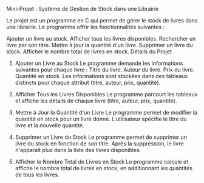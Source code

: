 Mini-Projet : Système de Gestion de Stock dans une Librairie

Le projet est un programme en C qui permet de gérer le stock de livres dans une librairie. Le programme offrir les fonctionnalités suivantes :

Ajouter un livre au stock.
Afficher tous les livres disponibles.
Rechercher un livre par son titre.
Mettre à jour la quantité d'un livre.
Supprimer un livre du stock.
Afficher le nombre total de livres en stock.
Détails du Projet

1. Ajouter un Livre au Stock
Le programme demande les informations suivantes pour chaque livre :
Titre du livre.
Auteur du livre.
Prix du livre.
Quantité en stock.
Les informations sont stockées dans des tableaux distincts pour chaque attribut (titre, auteur, prix, quantité).

2. Afficher Tous les Livres Disponibles
Le programme parcourt les tableaux et affiche les détails de chaque livre (titre, auteur, prix, quantité).

3. Mettre à Jour la Quantité d'un Livre
Le programme permet de modifier la quantité en stock pour un livre donné.
L'utilisateur spécifie le titre du livre et la nouvelle quantité.

4. Supprimer un Livre du Stock
Le programme permet de supprimer un livre du stock en fonction de son titre.
Après la suppression, le livre n'apparaît plus dans la liste des livres disponibles.

5. Afficher le Nombre Total de Livres en Stock
Le programme calcule et affiche le nombre total de livres en stock, en additionnant les quantités de tous les livres.
